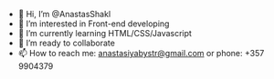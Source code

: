 - 👋 Hi, I’m @AnastasShakl
- 👀 I’m interested in Front-end developing
- 🌱 I’m currently learning HTML/CSS/Javascript
- 💞️ I’m ready to collaborate
- 📫 How to reach me: anastasiyabystr@gmail.com or phone: +357 9904379
